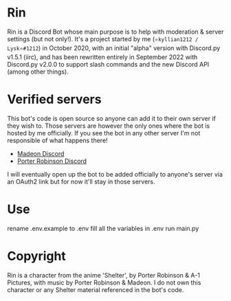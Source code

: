 # Rin
Rin is a Discord Bot whose main purpose is to help with moderation & server settings (but not only!). It's a project started by me (`⭐kyllian1212 / Lysk⭐#1212`) in October 2020, with an initial "alpha" version with Discord.py v1.5.1 (iirc), and has been rewritten entirely in September 2022 with Discord.py v2.0.0 to support slash commands and the new Discord API (among other things).

# Verified servers
This bot's code is open source so anyone can add it to their own server if they wish to. Those servers are however the only ones where the bot is hosted by me officially. If you see the bot in any other server I'm not responsible of what happens there!

* [Madeon Discord](https://discord.gg/madeon)
* [Porter Robinson Discord](https://discord.gg/porterrobinson)

I will eventually open up the bot to be added officially to anyone's server via an OAuth2 link but for now it'll stay in those servers.
# Use 
rename .env.example to .env
fill all the variables in .env
run main.py

# Copyright
Rin is a character from the anime 'Shelter', by Porter Robinson & A-1 Pictures, with music by Porter Robinson & Madeon. I do not own this character or any Shelter material referenced in the bot's code.
